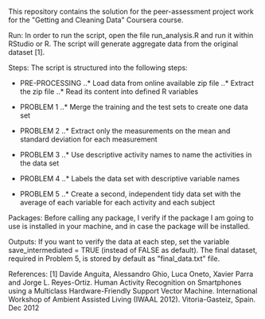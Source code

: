 This repository contains the solution for the peer-assessment project work for the "Getting and Cleaning Data" Coursera course. 

Run:
In order to run the script, open the file run_analysis.R and run it within RStudio or R. The script will generate aggregate data from the original dataset [1].

Steps:
The script is structured into the following steps:

* PRE-PROCESSING
..* Load data from online available zip file
..* Extract the zip file
..* Read its content into defined R variables

* PROBLEM 1
..* Merge the training and the test sets to create one data set

* PROBLEM 2
..* Extract only the measurements on the mean and standard deviation for each measurement

* PROBLEM 3
..* Use descriptive activity names to name the activities in the data set

* PROBLEM 4
..* Labels the data set with descriptive variable names

* PROBLEM 5
..* Create a second, independent tidy data set with the average of each variable for each activity and each subject

Packages:
Before calling any package, I verify if the package I am going to use is installed in your machine, and in case the package will be installed.

Outputs:
If you want to verify the data at each step, set the variable save_intermediated = TRUE (instead of FALSE as default).
The final dataset, required in Problem 5, is stored by default as "final_data.txt" file. 


References:
[1] Davide Anguita, Alessandro Ghio, Luca Oneto, Xavier Parra and Jorge L. Reyes-Ortiz. Human Activity Recognition on Smartphones using a Multiclass Hardware-Friendly Support Vector Machine. International Workshop of Ambient Assisted Living (IWAAL 2012). Vitoria-Gasteiz, Spain. Dec 2012